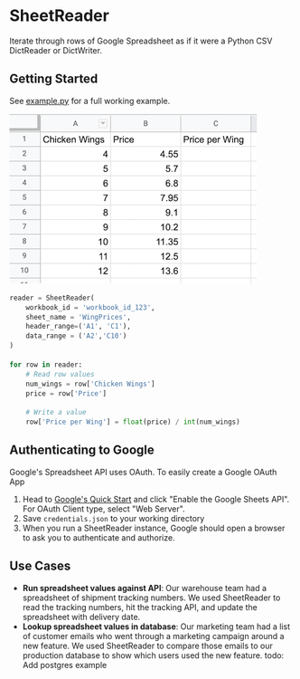 # SheetReader

Iterate through rows of Google Spreadsheet as if it were a Python CSV DictReader or DictWriter.

## Getting Started
See [example.py](example.py) for a full working example.

![Image of Spreadsheet with Chicken Wing Prices](/chicken_wing_spreadsheet.png)
```python
reader = SheetReader(
    workbook_id = 'workbook_id_123',
    sheet_name = 'WingPrices',
    header_range=('A1', 'C1'),
    data_range = ('A2','C10')
)

for row in reader:
    # Read row values
    num_wings = row['Chicken Wings']
    price = row['Price']

    # Write a value
    row['Price per Wing'] = float(price) / int(num_wings)
```

## Authenticating to Google
Google's Spreadsheet API uses OAuth. To easily create a Google OAuth App
1. Head to [Google's Quick Start](https://developers.google.com/sheets/api/quickstart/python#step_1_turn_on_the) and click "Enable the Google Sheets API". For OAuth Client type, select "Web Server".
2. Save `credentials.json` to your working directory
3. When you run a SheetReader instance, Google should open a browser to ask you to authenticate and authorize.

## Use Cases
- __Run spreadsheet values against API__: Our warehouse team had a spreadsheet of shipment tracking numbers. We used SheetReader to read the tracking numbers, hit the tracking API, and update the spreadsheet with delivery date.
- __Lookup spreadsheet values in database__: Our marketing team had a list of customer emails who went through a marketing campaign around a new feature. We used SheetReader to compare those emails to our production database to show which users used the new feature. todo: Add postgres example
